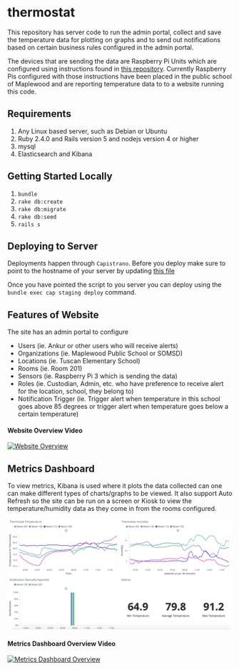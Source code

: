 # thermostat

This repository has server code to run the admin portal, collect and save the temperature data for plotting on graphs and to send out notifications based on certain business rules configured in the admin portal. 

The devices that are sending the data are Raspberry Pi Units which are configured using instructions found in [this repository](https://github.com/ankurp/thermostat-sensor). Currently Raspberry Pis configured with those instructions have been placed in the public school of Maplewood and are reporting temperature data to to a website running this code.

## Requirements
1. Any Linux based server, such as Debian or Ubuntu
1. Ruby 2.4.0 and Rails version 5 and nodejs version 4 or higher
1. mysql
1. Elasticsearch and Kibana

## Getting Started Locally
1. `bundle`
1. `rake db:create`
1. `rake db:migrate`
1. `rake db:seed`
1. `rails s`

## Deploying to Server
Deployments happen through `Capistrano`. Before you deploy make sure to point to the hostname of your server by updating [this file](https://github.com/ankurp/thermostat/blob/master/config/deploy/staging.rb#L6)

Once you have pointed the script to you server you can deploy using the `bundle exec cap staging deploy` command.

## Features of Website

The site has an admin portal to configure
* Users (ie. Ankur or other users who will receive alerts)
* Organizations (ie. Maplewood Public School or SOMSD)
* Locations (ie. Tuscan Elementary School)
* Rooms (ie. Room 201)
* Sensors (ie. Raspberry Pi 3 which is sending the data)
* Roles (ie. Custodian, Admin, etc. who have preference to receive alert for the location, school, they belong to)
* Notification Trigger (ie. Trigger alert when temperature in this school goes above 85 degrees or trigger alert when temperature goes below a certain temperature)

#### Website Overview Video

[![Website Overview](http://img.youtube.com/vi/QLPMIrBIIm8/0.jpg)](http://www.youtube.com/watch?v=QLPMIrBIIm8)

## Metrics Dashboard

To view metrics, Kibana is used where it plots the data collected can one can make different types of charts/graphs to be viewed. It also support Auto Refresh so the site can be run on a screen or Kiosk to view the temperature/humidity data as they come in from the rooms configured.

![Metrics Dashboard](https://raw.githubusercontent.com/ankurp/thermostat/master/public/screenshot.png)

#### Metrics Dashboard Overview Video

[![Metrics Dashboard Overview](http://img.youtube.com/vi/8Ajx1lG94jo/0.jpg)](http://www.youtube.com/watch?v=8Ajx1lG94jo)
